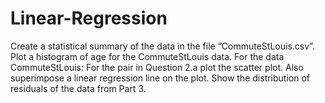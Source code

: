 # Linear-Regression
Create a statistical summary of the data in the file “CommuteStLouis.csv”. Plot a histogram of age for the CommuteStLouis data.
For the data CommuteStLouis:
For the pair in Question 2.a plot the scatter plot. Also superimpose a linear regression line on the plot.
Show the distribution of residuals of the data from Part 3.

